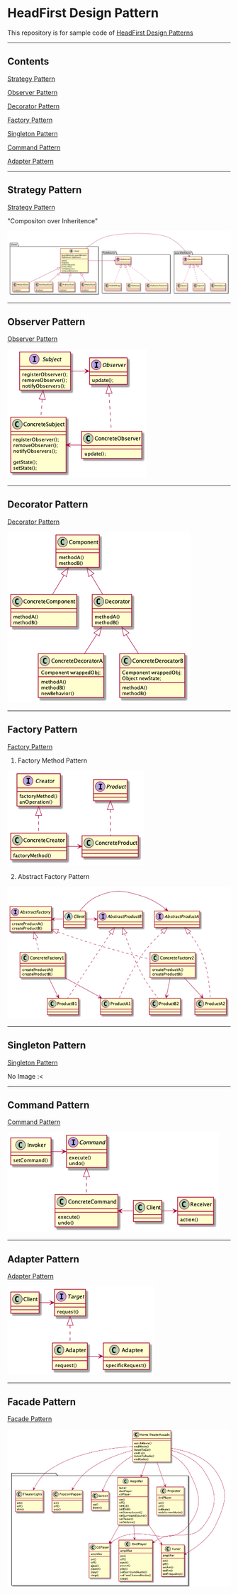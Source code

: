 # HeadFirst Design Pattern

This repository is for sample code of [HeadFirst Design Patterns](https://www.amazon.com/Head-First-Design-Patterns-Brain-Friendly/dp/0596007124)

---

## Contents

[Strategy Pattern](#Strategy-Pattern)

[Observer Pattern](#Observer-Pattern)

[Decorator Pattern](#Decorator-Pattern)

[Factory Pattern](#Factory-Pattern)

[Singleton Pattern](#Singleton-Pattern)

[Command Pattern](#Command-Pattern)

[Adapter Pattern](#Adapter-Pattern)

---

## Strategy Pattern

[Strategy Pattern](./strategy-pattern)

"Compositon over Inheritence"

![StrategyPattern](./strategy-pattern/uml/StrategyPattern.png)

---

## Observer Pattern

[Observer Pattern](./observer-pattern)

![ObserverPattern](./observer-pattern/uml/ObserverPattern.png)

---

## Decorator Pattern

[Decorator Pattern](./decorator-pattern)

![DecoratorPattern](./decorator-pattern/uml/DecoratorPatterns.png)

---

## Factory Pattern

[Factory Pattern](./factory-pattern)

1. Factory Method Pattern

![FactoryMethodPattern](./factory-pattern/uml/FactoryMethodPattern.png)

2. Abstract Factory Pattern

![AbstractFactoryPattern](./factory-pattern/uml/AbstractFactoryPattern.png)

---

## Singleton Pattern

[Singleton Pattern](./singleton-pattern)

No Image :<

---

## Command Pattern

[Command Pattern](./command-pattern)

![CommandPattern](./command-pattern/uml/CommandPattern.png)

---

## Adapter Pattern

[Adapter Pattern](./adapter-pattern)

![AdapterPattern](./adapter-pattern/uml/AdapterPattern.png)

---

## Facade Pattern

[Facade Pattern](./facade-pattern)

![FacadePattern](./facade-pattern/uml/FacadePatternSample.png)
